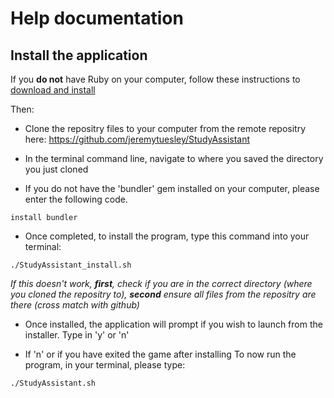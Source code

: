 # Help documentation

## Install the application

If you **do not** have Ruby on your computer, follow these instructions to [download and install](https://www.ruby-lang.org/en/documentation/installation/)

Then:

- Clone the repositry files to your computer from the remote repositry here: https://github.com/jeremytuesley/StudyAssistant

- In the terminal command line, navigate to where you saved the directory you just cloned

- If you do not have the 'bundler' gem installed on your computer, please enter the following code.
 
```code
install bundler
```

- Once completed, to install the program, type this command into your terminal: 

```code
./StudyAssistant_install.sh
```
*If this doesn't work, **first**, check if you are in the correct directory (where you cloned the repositry to), **second** ensure all files from the repositry are there (cross match with github)*

- Once installed, the application will prompt if you wish to launch from the installer. Type in 'y' or 'n'

- If 'n' or if you have exited the game after installing
To now run the program, in your terminal, please type:
```code
./StudyAssistant.sh
```



